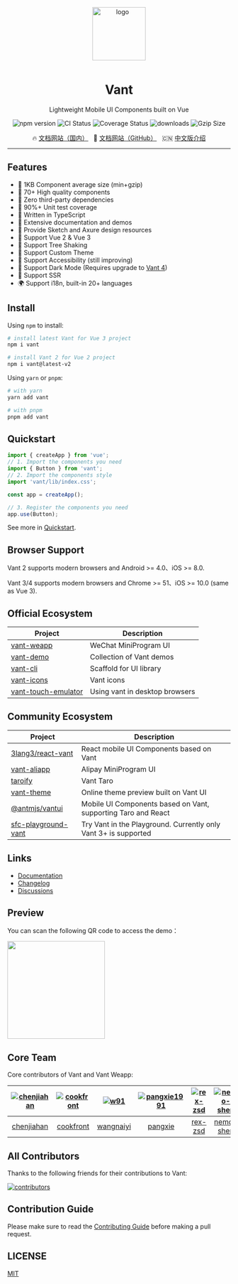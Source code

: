<p align="center">
    <img alt="logo" src="https://fastly.jsdelivr.net/npm/@vant/assets/logo.png" width="120" height="120" style="margin-bottom: 10px;">
</p>

<h1 align="center">Vant</h1>

<p align="center">Lightweight Mobile UI Components built on Vue</p>

<p align="center">
    <img src="https://img.shields.io/npm/v/vant?style=flat-square" alt="npm version" />
    <img src="https://img.shields.io/github/workflow/status/vant-ui/vant/CI/dev?style=flat-square" alt="CI Status" />
    <img src="https://img.shields.io/codecov/c/github/vant-ui/vant/dev.svg?style=flat-square&color=#4fc08d" alt="Coverage Status" />
    <img src="https://img.shields.io/npm/dm/vant.svg?style=flat-square&color=#4fc08d" alt="downloads" />
    <img src="https://img.badgesize.io/https://unpkg.com/vant@3/lib/vant.min.js?compression=gzip&style=flat-square&label=gzip%20size&color=#4fc08d" alt="Gzip Size" />
</p>

<p align="center">
  🔥 <a href="https://vant-contrib.gitee.io/vant">文档网站（国内）</a>
  &nbsp;
  🌈 <a href="https://vant-ui.github.io/vant">文档网站（GitHub）</a>
  &nbsp;
  🇨🇳 <a href="./README.zh-CN.md">中文版介绍</a>
</p>

---

## Features

- 🚀 1KB Component average size (min+gzip)
- 🚀 70+ High quality components
- 🚀 Zero third-party dependencies
- 💪 90%+ Unit test coverage
- 💪 Written in TypeScript
- 📖 Extensive documentation and demos
- 📖 Provide Sketch and Axure design resources
- 🍭 Support Vue 2 & Vue 3
- 🍭 Support Tree Shaking
- 🍭 Support Custom Theme
- 🍭 Support Accessibility (still improving)
- 🍭 Support Dark Mode (Requires upgrade to [Vant 4](https://vant-contrib.gitee.io/vant/v4/#/en-US/config-provider))
- 🍭 Support SSR
- 🌍 Support i18n, built-in 20+ languages

## Install

Using `npm` to install:

```bash
# install latest Vant for Vue 3 project
npm i vant

# install Vant 2 for Vue 2 project
npm i vant@latest-v2
```

Using `yarn` or `pnpm`:

```bash
# with yarn
yarn add vant

# with pnpm
pnpm add vant
```

## Quickstart

```js
import { createApp } from 'vue';
// 1. Import the components you need
import { Button } from 'vant';
// 2. Import the components style
import 'vant/lib/index.css';

const app = createApp();

// 3. Register the components you need
app.use(Button);
```

See more in [Quickstart](https://vant-ui.github.io/vant#/en-US/quickstart).

## Browser Support

Vant 2 supports modern browsers and Android >= 4.0、iOS >= 8.0.

Vant 3/4 supports modern browsers and Chrome >= 51、iOS >= 10.0 (same as Vue 3).

## Official Ecosystem

| Project | Description |
| --- | --- |
| [vant-weapp](https://github.com/vant-ui/vant-weapp) | WeChat MiniProgram UI |
| [vant-demo](https://github.com/vant-ui/vant-demo) | Collection of Vant demos |
| [vant-cli](https://github.com/vant-ui/vant/tree/main/packages/vant-cli) | Scaffold for UI library |
| [vant-icons](https://github.com/vant-ui/vant/tree/main/packages/vant-icons) | Vant icons |
| [vant-touch-emulator](https://github.com/vant-ui/vant/tree/main/packages/vant-touch-emulator) | Using vant in desktop browsers |

## Community Ecosystem

| Project | Description |
| --- | --- |
| [3lang3/react-vant](https://github.com/3lang3/react-vant) | React mobile UI Components based on Vant |
| [vant-aliapp](https://github.com/ant-move/Vant-Aliapp) | Alipay MiniProgram UI |
| [taroify](https://gitee.com/mallfoundry/taroify) | Vant Taro |
| [vant-theme](https://github.com/Aisen60/vant-theme) | Online theme preview built on Vant UI |
| [@antmjs/vantui](https://github.com/antmjs/vantui) | Mobile UI Components based on Vant, supporting Taro and React |
| [sfc-playground-vant](https://github.com/zhixiaoqiang/sfc-playground-vant) | Try Vant in the Playground. Currently only Vant 3+ is supported |

## Links

- [Documentation](https://vant-ui.github.io/vant)
- [Changelog](https://vant-ui.github.io/vant#/en-US/changelog)
- [Discussions](https://github.com/vant-ui/vant/discussions)

## Preview

You can scan the following QR code to access the demo：

<img src="https://fastly.jsdelivr.net/npm/@vant/assets/preview-qrcode.png" width="220" height="220" >

## Core Team

Core contributors of Vant and Vant Weapp:

| [![chenjiahan](https://avatars.githubusercontent.com/u/7237365?s=80&v=4)](https://github.com/chenjiahan/) | [![cookfront](https://avatars.githubusercontent.com/u/4829465?s=80&v=4)](https://github.com/cookfront/) | [![w91](https://avatars.githubusercontent.com/u/2599455?s=80&v=4)](https://github.com/w91/) | [![pangxie1991](https://avatars.githubusercontent.com/u/5961240?s=80&v=4)](https://github.com/pangxie1991/) | [![rex-zsd](https://avatars.githubusercontent.com/u/8767877?s=80&v=4)](https://github.com/rex-zsd/) | [![nemo-shen](https://avatars.githubusercontent.com/u/13480805?s=80&v=4)](https://github.com/nemo-shen/) | [![Lindysen](https://avatars.githubusercontent.com/u/33708359?s=80&v=4)](https://github.com/Lindysen/) | [![nemo-shen](https://avatars.githubusercontent.com/u/16181940?s=80&v=4)](https://github.com/JakeLaoyu/) |
| :-: | :-: | :-: | :-: | :-: | :-: | :-: | :-: |
| [chenjiahan](https://github.com/chenjiahan/) | [cookfront](https://github.com/cookfront/) | [wangnaiyi](https://github.com/w91/) | [pangxie](https://github.com/pangxie1991/) | [rex-zsd](https://github.com/rex-zsd/) | [nemo-shen](https://github.com/nemo-shen/) | [Lindysen](https://github.com/Lindysen/) | [JakeLaoyu](https://github.com/JakeLaoyu/) |

## All Contributors

Thanks to the following friends for their contributions to Vant:

<a href="https://github.com/vant-ui/vant/graphs/contributors">
  <img src="https://opencollective.com/vant/contributors.svg?width=890&button=false" alt="contributors">
</a>

## Contribution Guide

Please make sure to read the [Contributing Guide](./.github/CONTRIBUTING.md) before making a pull request.

## LICENSE

[MIT](https://en.wikipedia.org/wiki/MIT_License)
